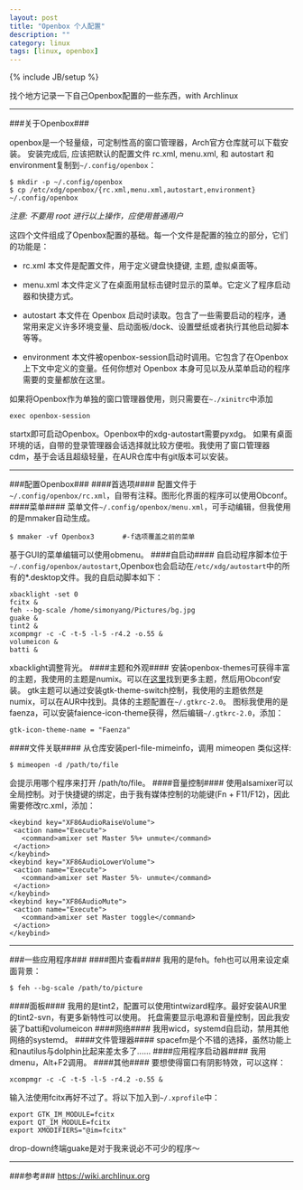 ```yaml
---
layout: post
title: "Openbox 个人配置"
description: ""
category: linux
tags: [linux, openbox]
---
```

{% include JB/setup %}

找个地方记录一下自己Openbox配置的一些东西，with Archlinux

---
###关于Openbox###

openbox是一个轻量级，可定制性高的窗口管理器，Arch官方仓库就可以下载安装。
安装完成后, 应该把默认的配置文件 rc.xml, menu.xml, 和 autostart 和environment复制到`~/.config/openbox`：

	$ mkdir -p ~/.config/openbox
	$ cp /etc/xdg/openbox/{rc.xml,menu.xml,autostart,environment} ~/.config/openbox

*注意: 不要用 root 进行以上操作，应使用普通用户*

这四个文件组成了Openbox配置的基础。每一个文件是配置的独立的部分，它们的功能是：

* rc.xml 
本文件是配置文件，用于定义键盘快捷键, 主题, 虚拟桌面等。

* menu.xml
 本文件定义了在桌面用鼠标击键时显示的菜单。它定义了程序启动器和快捷方式。

* autostart
本文件在 Openbox 启动时读取。包含了一些需要启动的程序，通常用来定义许多环境变量、启动面板/dock、设置壁纸或者执行其他启动脚本等等。

* environment
本文件被openbox-session启动时调用。它包含了在Openbox上下文中定义的变量。任何你想对 Openbox 本身可见以及从菜单启动的程序需要的变量都放在这里。

如果将Openbox作为单独的窗口管理器使用，则只需要在`~./xinitrc`中添加
    
    exec openbox-session
startx即可启动Openbox。Openbox中的xdg-autostart需要pyxdg。
如果有桌面环境的话，自带的登录管理器会话选择就比较方便啦。我使用了窗口管理器cdm，基于会话且超级轻量，在AUR仓库中有git版本可以安装。

---
###配置Openbox###
####首选项####
配置文件于`~/.config/openbox/rc.xml`，自带有注释。图形化界面的程序可以使用Obconf。
####菜单####
菜单文件`~/.config/openbox/menu.xml`，可手动编辑，但我使用的是mmaker自动生成。
    
    $ mmaker -vf Openbox3       #-f选项覆盖之前的菜单
基于GUI的菜单编辑可以使用obmenu。
####自启动####
自启动程序脚本位于`~/.config/openbox/autostart`,Openbox也会启动在`/etc/xdg/autostart`中的所有的*.desktop文件。我的自启动脚本如下：

	xbacklight -set 0
	fcitx &
	feh --bg-scale /home/simonyang/Pictures/bg.jpg
	guake &
	tint2 &
	xcompmgr -c -C -t-5 -l-5 -r4.2 -o.55 &
	volumeicon &
	batti &

xbacklight调整背光。
####主题和外观####
安装openbox-themes可获得丰富的主题，我使用的主题是numix。可以在[这里]找到更多主题，然后用Obconf安装。
gtk主题可以通过安装gtk-theme-switch控制，我使用的主题依然是numix，可以在AUR中找到。具体的主题配置在`~/.gtkrc-2.0`。
图标我使用的是faenza，可以安装faience-icon-theme获得，然后编辑`~/.gtkrc-2.0`，添加：

    gtk-icon-theme-name = "Faenza"
####文件关联####
从仓库安装perl-file-mimeinfo，调用 mimeopen 类似这样:
    
    $ mimeopen -d /path/to/file
会提示用哪个程序来打开 /path/to/file。
####音量控制####
使用alsamixer可以全局控制。对于快捷键的绑定，由于我有媒体控制的功能键(Fn + F11/F12)，因此需要修改rc.xml，添加：

    <keybind key="XF86AudioRaiseVolume">
     <action name="Execute">
       <command>amixer set Master 5%+ unmute</command>
     </action>
    </keybind>
    <keybind key="XF86AudioLowerVolume">
     <action name="Execute">
       <command>amixer set Master 5%- unmute</command>
     </action>
    </keybind>
    <keybind key="XF86AudioMute">
     <action name="Execute">
       <command>amixer set Master toggle</command>
     </action>
    </keybind>
    
---    
###一些应用程序###
####图片查看####
我用的是feh。feh也可以用来设定桌面背景：
    
    $ feh --bg-scale /path/to/picture
####面板####
我用的是tint2，配置可以使用tintwizard程序。最好安装AUR里的tint2-svn，有更多新特性可以使用。
托盘需要显示电源和音量控制，因此我安装了batti和volumeicon
####网络####
我用wicd，systemd自启动，禁用其他网络的systemd。
####文件管理器####
spacefm是个不错的选择，虽然功能上和nautilus与dolphin比起来差太多了......
####应用程序启动器####
我用dmenu，Alt+F2调用。
####其他####
要想使得窗口有阴影特效，可以这样：
    
    xcompmgr -c -C -t-5 -l-5 -r4.2 -o.55 &
输入法使用fcitx再好不过了。将以下加入到`~/.xprofile`中：

    export GTK_IM_MODULE=fcitx
    export QT_IM_MODULE=fcitx
    export XMODIFIERS="@im=fcitx"

drop-down终端guake是对于我来说必不可少的程序～

---
###参考###
<https://wiki.archlinux.org>

  [这里]: www.box-look.org